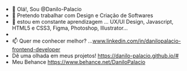 - 👋 Olá!, Sou @Danilo-Palacio
- 👀 Pretendo trabalhar com Design e Criação de Softwares
- 🌱 estou em constante aprendizagem  ...  UX/UI Design, Javascript, HTML5 e CSS3, Figma, Photoshop, Illustrator...
- 
- 📫 Quer me conhecer melhor? ...www.linkedin.com/in/danilopalacio-frontend-developer
- Dê uma olhada em meus projetos! https://danilo-palacio.github.io/#
- Meu Behance https://www.behance.net/DaniloPalacio

<!---
Danilo-Palacio/Danilo-Palacio is a ✨ special ✨ repository because its `README.md` (this file) appears on your GitHub profile.
You can click the Preview link to take a look at your changes.
--->
